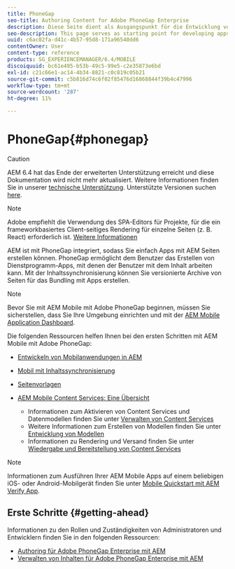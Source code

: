 ```yaml
---
title: PhoneGap
seo-title: Authoring Content for Adobe PhoneGap Enterprise
description: Diese Seite dient als Ausgangspunkt für die Entwicklung von Apps mit PhoneGap Enterprise mit AEM. AEM ist mit PhoneGap integriert, sodass Sie einfach Apps mit AEM Seiten erstellen können. PhoneGap ermöglicht dem Benutzer das Erstellen von Dienstprogramm-Apps, mit denen der Benutzer mit dem Inhalt arbeiten kann.
seo-description: This page serves as starting point for developing apps using PhoneGap Enterprise with AEM. AEM integrates with PhoneGap so that you can easily create apps using AEM pages. PhoneGap allows the user to create utility apps that lets user to work with the content.
uuid: c6ac02fa-d41c-4b57-95d8-171a96540dd6
contentOwner: User
content-type: reference
products: SG_EXPERIENCEMANAGER/6.4/MOBILE
discoiquuid: bc61e495-b53b-49c5-99e5-c2e35873e6bd
exl-id: c21c66e1-ac14-4b34-8821-c0c819c05b21
source-git-commit: c5b816d74c6f02f85476d16868844f39b4c47996
workflow-type: tm+mt
source-wordcount: '287'
ht-degree: 11%

---
```


# PhoneGap{#phonegap}

>[!CAUTION]
>
>AEM 6.4 hat das Ende der erweiterten Unterstützung erreicht und diese Dokumentation wird nicht mehr aktualisiert. Weitere Informationen finden Sie in unserer [technische Unterstützung](https://helpx.adobe.com/de/support/programs/eol-matrix.html). Unterstützte Versionen suchen [here](https://experienceleague.adobe.com/docs/?lang=de).

>[!NOTE]
>
>Adobe empfiehlt die Verwendung des SPA-Editors für Projekte, für die ein frameworkbasiertes Client-seitiges Rendering für einzelne Seiten (z. B. React) erforderlich ist. [Weitere Informationen](/help/sites-developing/spa-overview.md)

AEM ist mit PhoneGap integriert, sodass Sie einfach Apps mit AEM Seiten erstellen können. PhoneGap ermöglicht dem Benutzer das Erstellen von Dienstprogramm-Apps, mit denen der Benutzer mit dem Inhalt arbeiten kann. Mit der Inhaltssynchronisierung können Sie versionierte Archive von Seiten für das Bundling mit Apps erstellen.

>[!NOTE]
>
>Bevor Sie mit AEM Mobile mit Adobe PhoneGap beginnen, müssen Sie sicherstellen, dass Sie Ihre Umgebung einrichten und mit der [AEM Mobile Application Dashboard](/help/mobile/phonegap-authoring-apps.md).

Die folgenden Ressourcen helfen Ihnen bei den ersten Schritten mit AEM Mobile mit Adobe PhoneGap:

* [Entwickeln von Mobilanwendungen in AEM](/help/mobile/developing-mobile-applications.md)
* [Mobil mit Inhaltssynchronisierung](/help/mobile/phonegap-contentsync.md)
* [Seitenvorlagen  ](/help/mobile/phonegap-apps-arch-page-templates.md)

* [AEM Mobile Content Services: Eine Übersicht](/help/mobile/develop-content-as-a-service.md)

   * Informationen zum Aktivieren von Content Services und Datenmodellen finden Sie unter [Verwalten von Content Services](/help/mobile/developing-content-services.md)
   * Weitere Informationen zum Erstellen von Modellen finden Sie unter [Entwicklung von Modellen](/help/mobile/administer-mobile-apps.md)
   * Informationen zu Rendering und Versand finden Sie unter [Wiedergabe und Bereitstellung von Content Services](/help/mobile/rendering-and-delivery.md)

>[!NOTE]
>
>Informationen zum Ausführen Ihrer AEM Mobile Apps auf einem beliebigen iOS- oder Android-Mobilgerät finden Sie unter [Mobile Quickstart mit AEM Verify App](/help/mobile/phonegap-mobile-quickstart.md).

## Erste Schritte {#getting-ahead}

Informationen zu den Rollen und Zuständigkeiten von Administratoren und Entwicklern finden Sie in den folgenden Ressourcen:

* [Authoring für Adobe PhoneGap Enterprise mit AEM](/help/mobile/phonegap.md)
* [Verwalten von Inhalten für Adobe PhoneGap Enterprise mit AEM](/help/mobile/administer-phonegap.md)
